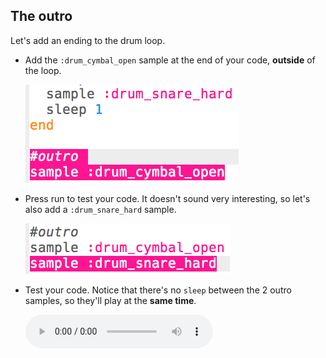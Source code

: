 ## The outro
Let's add an ending to the drum loop.



+ Add the `:drum_cymbal_open` sample at the end of your code, __outside__ of the loop.

    ![screenshot](images/drum-outro-1.png)

+ Press run to test your code. It doesn't sound very interesting, so let's also add a `:drum_snare_hard` sample.

    ![screenshot](images/drum-outro-2.png)

+ Test your code. Notice that there's no `sleep` between the 2 outro samples, so they'll play at the __same time__.

    <div id="audio-preview" class="pdf-hidden">
    <audio controls preload>
      <source src="sounds/drums-outro.mp3" type="audio/mpeg">
    Your browser does not support the <code>audio</code> element.
    </audio>
    </div>



